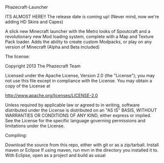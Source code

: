 Phazecraft-Launcher

ITS ALMOST HERE!!  The release date is coming up! (Never mind, now we're adding HD Skins and Capes)

A slick new Minecraft launcher with the Metro looks of Spoutcraft and a revolutionary new Mod loading system, complete with a Map and Texture Pack loader.  Adds the ability to create custom Modpacks, or play on any version of Minecraft (Alpha and Beta included)

The license:

Copyright 2013 The Phazecraft Team

Licensed under the Apache License, Version 2.0 (the "License"); you may not use this file except in compliance with the License. You may obtain a copy of the License at

http://www.apache.org/licenses/LICENSE-2.0

Unless required by applicable law or agreed to in writing, software distributed under the License is distributed on an "AS IS" BASIS, WITHOUT WARRANTIES OR CONDITIONS OF ANY KIND, either express or implied. See the License for the specific language governing permissions and limitations under the License.

Compiling:

Download the source from this repo, either with git or as a zip/tarball.
Install maven or Eclipse
If using maven, run mvn in the directory you installed it to.
With Eclipse, open as a project and build as usual
